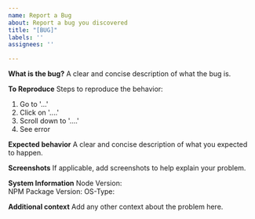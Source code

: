 ```yaml
---
name: Report a Bug
about: Report a bug you discovered
title: "[BUG]"
labels: ''
assignees: ''

---
```


**What is the bug?**
A clear and concise description of what the bug is.

**To Reproduce**
Steps to reproduce the behavior:
1. Go to '...'
2. Click on '....'
3. Scroll down to '....'
4. See error

**Expected behavior**
A clear and concise description of what you expected to happen.

**Screenshots**
If applicable, add screenshots to help explain your problem.

**System Information**
Node Version:  
NPM Package Version:
OS-Type: 

**Additional context**
Add any other context about the problem here.
